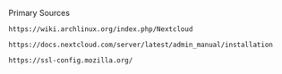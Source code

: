 Primary Sources
    
    https://wiki.archlinux.org/index.php/Nextcloud

    https://docs.nextcloud.com/server/latest/admin_manual/installation

    https://ssl-config.mozilla.org/
   
